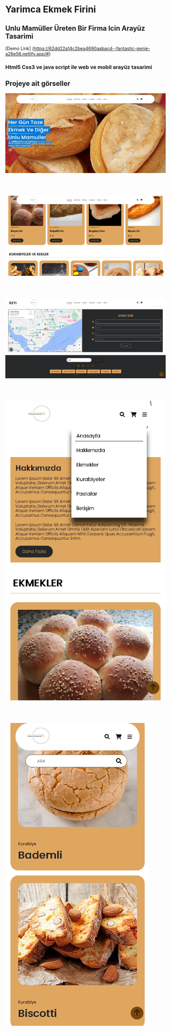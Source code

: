 # Yarimca Ekmek Firini
## Unlu Mamüller Üreten Bir Firma Icin Arayüz Tasarimi
[Demo Link] (https://62dd22a14c2bea4690aabacd--fantastic-genie-a26e56.netlify.app/#)

### Html5 Css3 ve java script ile web ve mobil arayüz tasarimi

## Projeye ait görseller

![](https://github.com/ysclk/yarimcaekmekfirini/blob/main/screens/screen1.png)
</br></br></br></br></br>
![](https://github.com/ysclk/yarimcaekmekfirini/blob/main/screens/screen2.png)
</br></br></br></br></br>
![](https://github.com/ysclk/yarimcaekmekfirini/blob/main/screens/screen3.png)
</br></br></br></br></br>
![](https://github.com/ysclk/yarimcaekmekfirini/blob/main/screens/screen4.png)
</br></br></br></br></br>
![](https://github.com/ysclk/yarimcaekmekfirini/blob/main/screens/screen5.png)
